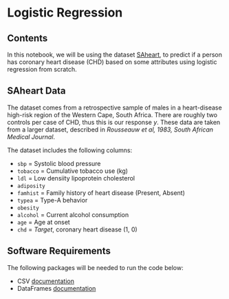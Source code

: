 # Logistic Regression
## Contents 
In this notebook, we will be using the dataset [SAheart](https://web.stanford.edu/~hastie/ElemStatLearn//datasets/SAheart.data), to predict if a person has coronary heart disease (CHD) based on some attributes using logistic regression from scratch.
## SAheart Data
The dataset comes from a retrospective sample of males in a heart-disease high-risk region of the Western Cape, South Africa. There are roughly two controls per case of CHD, thus this is our response $y$. These data are taken from a larger dataset, described in  *Rousseauw et al, 1983, South African Medical Journal*. 

The dataset includes the following columns: 

* `sbp` = Systolic blood pressure
* `tobacco`	= Cumulative tobacco use (kg)
* `ldl` = Low densiity lipoprotein cholesterol
* `adiposity`
* `famhist` = Family history of heart disease (Present, Absent)
* `typea` = Type-A behavior
* `obesity`
* `alcohol` = Current alcohol consumption
* `age`	= Age at onset
* `chd` = *Target*, coronary heart disease (1, 0)

## Software Requirements
The following packages will be needed to run the code below: 

* CSV [documentation](https://csv.juliadata.org/stable/)
* DataFrames [documentation](https://dataframes.juliadata.org/stable/)
